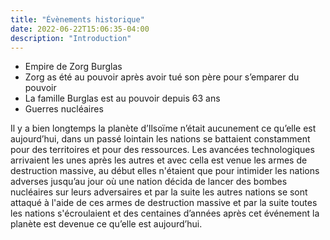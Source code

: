 ```yaml
---
title: "Évènements historique"
date: 2022-06-22T15:06:35-04:00
description: "Introduction"
---
```


- Empire de Zorg Burglas
- Zorg as été au pouvoir après avoir tué son père pour s’emparer du pouvoir
- La famille Burglas est au pouvoir depuis 63 ans
- Guerres nucléaires 

Il y a bien longtemps la planète d’Ilsoïme n’était aucunement ce qu’elle est aujourd’hui, dans un passé lointain les nations se battaient constamment pour des territoires et pour des ressources. Les avancées technologiques arrivaient les unes après les autres et avec cella est venue les armes de destruction massive, au début elles n'étaient que pour intimider les nations adverses jusqu’au jour où une nation décida de lancer des bombes nucléaires sur leurs adversaires et par la suite les autres nations se sont attaqué à l'aide de ces armes de destruction massive et par la suite toutes les nations s'écroulaient et des centaines d’années après cet événement la planète est devenue ce qu’elle est aujourd’hui.
